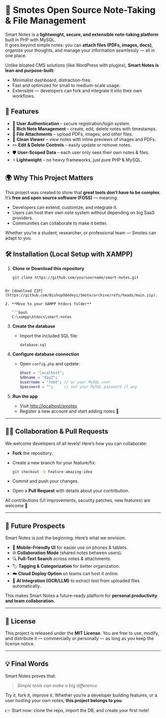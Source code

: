 # 📒 Smotes Open Source Note-Taking & File Management

Smart Notes is a **lightweight, secure, and extensible note-taking platform** built in PHP with MySQL.  
It goes beyond simple notes: you can **attach files (PDFs, images, docs)**, organize your thoughts, and manage your information seamlessly — all in one place.  

Unlike bloated CMS solutions (like WordPress with plugins), **Smart Notes is lean and purpose-built**:  
- Minimalist dashboard, distraction-free.  
- Fast and optimized for small to medium-scale usage.  
- Extensible — developers can fork and integrate it into their own workflows.  

## 🚀 Features

- 🔑 **User Authentication** – secure registration/login system.  
- 📝 **Rich Note Management** – create, edit, delete notes with timestamps.  
- 📎 **File Attachments** – upload PDFs, images, and other files.  
- 👀 **Clean Viewer** – view notes with inline previews of images and PDFs.  
- ✏️ **Edit & Delete Controls** – easily update or remove notes.  
- 🛡️ **User-Scoped Data** – each user only sees their own notes & files.  
- ⚡ **Lightweight** – no heavy frameworks, just pure PHP & MySQL.  

## 🌍 Why This Project Matters

This project was created to show that **great tools don’t have to be complex**.  
It’s **free and open source software (FOSS)** — meaning:  
- Developers can extend, customize, and integrate it.  
- Users can host their own note system without depending on big SaaS providers.  
- Communities can collaborate to make it better.  

Whether you’re a student, researcher, or professional team — Smotes can adapt to you.  

## 🛠️ Installation (Local Setup with XAMPP)

1. **Clone or Download this repository**
   ```bash
   git clone https://github.com/yourusername/smart-notes.git
```

Or [download ZIP](https://github.com/BishopOdedeyi/Smote/archive/refs/heads/main.zip).

2. **Move to your XAMPP htdocs folder**

   ```bash
   C:\xampp\htdocs\smart-notes
   ```

3. **Create the database**
   * Import the included SQL file:

     ```
     database.sql
     ```

4. **Configure database connection**

   * Open `config.php` and update:

     ```php
     $host = "localhost";
     $dbname = "day2";
     $username = "root"; // or your MySQL user
     $password = "";     // set your MySQL password if any
     ```

5. **Run the app**

   * Visit [http://localhost/smotes](http://localhost/smotes)
   * Register a new account and start adding notes 🚀

---

## 👨‍💻 Collaboration & Pull Requests

We welcome developers of all levels! Here’s how you can collaborate:

* **Fork** the repository.
* Create a new branch for your feature/fix:

  ```bash
  git checkout -b feature-amazing-idea
  ```
* Commit and push your changes.
* Open a **Pull Request** with details about your contribution.

All contributions (UI improvements, security patches, new features) are welcome 🎉

---

## 🔮 Future Prospects

Smart Notes is just the beginning. Here’s what we envision:

* 📱 **Mobile-Friendly UI** for easier use on phones & tablets.
* 🌐 **Collaboration Mode** (shared notes between users).
* 🔍 **Full-Text Search** across notes & attachments.
* 🏷️ **Tagging & Categorization** for better organization.
* ☁️ **Cloud Deploy Option** so teams can host it online.
* 🤖 **AI Integration (OCR/LLM)** to extract text from uploaded files automatically.

This makes Smart Notes a future-ready platform for **personal productivity and team collaboration**.

---

## 📜 License

This project is released under the **MIT License**.
You are free to use, modify, and distribute it — commercially or personally — as long as you keep the license notice.

---

## 💡 Final Words

Smart Notes proves that:

> *Simple tools can make a big difference.*

Try it, fork it, improve it.
Whether you’re a developer building features, or a user hosting your own notes, **this project belongs to you**.

👉 Start now: clone the repo, import the DB, and create your first note!



